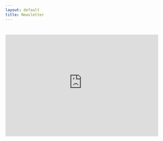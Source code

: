 ```yaml
---
layout: default
title: Newsletter
---
```


#

<iframe src="https://andreeabogdanovici.substack.com/embed" width="480" height="320" style="border:1px solid #EEE; background:white;" frameborder="0" scrolling="no"></iframe>